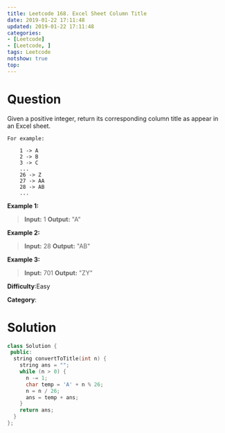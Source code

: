 ```yaml
---
title: Leetcode 168. Excel Sheet Column Title
date: 2019-01-22 17:11:48
updated: 2019-01-22 17:11:48
categories: 
- [Leetcode]
- [Leetcode, ]
tags: Leetcode
notshow: true
top:
---
```


# Question

Given a positive integer, return its corresponding column title as appear in an Excel sheet.

```
For example:

    1 -> A
    2 -> B
    3 -> C
    ...
    26 -> Z
    27 -> AA
    28 -> AB 
    ...
```

**Example 1:**

> **Input:** 1
> **Output:** "A"

**Example 2:**

> **Input:** 28
> **Output:** "AB"

**Example 3:**

> **Input:** 701
> **Output:** "ZY"

**Difficulty**:Easy

**Category**:

<!-- more -->

# Solution

```cpp
class Solution {
 public:
  string convertToTitle(int n) {
    string ans = "";
    while (n > 0) {
      n -= 1;
      char temp = 'A' + n % 26;
      n = n / 26;
      ans = temp + ans;
    }
    return ans;
  }
};
```


